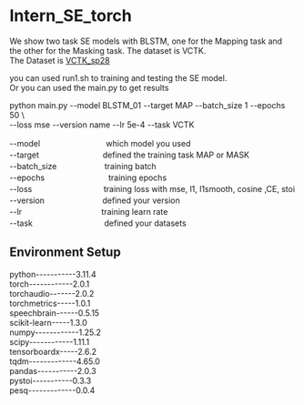 # Intern_SE_torch

We show two task SE models with BLSTM, one for the Mapping task and the other for the Masking task. The dataset is VCTK.  
The Dataset is [VCTK_sp28](https://drive.google.com/file/d/1sePGXayGyJkqSFaCPwzI8GshZ5OFL-kJ/view?usp=share_link)

you can used run1.sh to training and testing the SE model.  
Or you can used the main.py to get results  

python main.py --model BLSTM_01 --target MAP --batch_size 1 --epochs 50 \  
               --loss mse --version name --lr 5e-4 --task VCTK  
               
--model　　　　　　　　  which model you used  
--target　　　　　　　　defined the training task MAP or MASK  
--batch_size　　　　　　training batch   
--epochs　　　　　　　　training epochs  
--loss　　　　　　　　　training loss with mse, l1, l1smooth, cosine ,CE, stoi   
--version　　　　　　　 defined your version  
--lr　　　　　　　　　　training learn rate  
--task　　　　　　　　　defined your datasets  

## Environment Setup  
python-----------3.11.4  
torch------------2.0.1  
torchaudio-------2.0.2  
torchmetrics-----1.0.1  
speechbrain------0.5.15  
scikit-learn-----1.3.0  
numpy------------1.25.2  
scipy------------1.11.1  
tensorboardx-----2.6.2  
tqdm-------------4.65.0  
pandas-----------2.0.3  
pystoi-----------0.3.3  
pesq-------------0.0.4  
